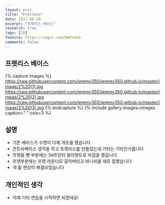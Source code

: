```yaml
---
layout: post
title: "Fretless"
date: 2021-08-20
excerpt: "프렛리스 베이스"
research: true
tags: [3D]
feature: https://imgur.com/NeFndvm
comments: false
---
```


## 프렛리스 베이스 
{% capture images %}
https://raw.githubusercontent.com/jeremy350/jeremy350.github.io/master/image/2%20(1).jpg
https://raw.githubusercontent.com/jeremy350/jeremy350.github.io/master/image/2%20(2).jpg
https://raw.githubusercontent.com/jeremy350/jeremy350.github.io/master/image/2%20(3).jpg
{% endcapture %}
{% include gallery images=images caption=" " cols=3 %}


## 설명
* 기존 베이스가 수명이 다해 개조를 했습니다
* 콘트라베이스 생각을 하고 프렛리스를 만들었는데 기타는 기타인가봅니다
* 프렛을 뺀 부분에는 3d프린터 필라멘트로 마감을 했습니다
* 프렛부분에는 프렛 라운더로 갈아버리고 바니쉬를 새로 칠했습니다
* 넥 휨 현상이 해결되었습니다


## 개인적인 생각
* 이제 기타 연습을 시작하면 되겠네요!

